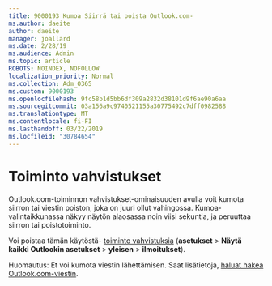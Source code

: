 ```yaml
---
title: 9000193 Kumoa Siirrä tai poista Outlook.com-
ms.author: daeite
author: daeite
manager: joallard
ms.date: 2/28/19
ms.audience: Admin
ms.topic: article
ROBOTS: NOINDEX, NOFOLLOW
localization_priority: Normal
ms.collection: Adm_O365
ms.custom: 9000193
ms.openlocfilehash: 9fc58b1d5bb6df309a2832d38101d9f6ae90a6aa
ms.sourcegitcommit: 03a156a9c9740521155a30775492c7dff0982588
ms.translationtype: MT
ms.contentlocale: fi-FI
ms.lasthandoff: 03/22/2019
ms.locfileid: "30784654"
---
```

# <a name="action-confirmations"></a>Toiminto vahvistukset

Outlook.com-toiminnon vahvistukset-ominaisuuden avulla voit kumota siirron tai viestin poiston, joka on juuri ollut vahingossa. Kumoa-valintaikkunassa näkyy näytön alaosassa noin viisi sekuntia, ja peruuttaa siirron tai poistotoiminto.

Voi poistaa tämän käytöstä- [toiminto vahvistuksia](https://outlook.live.com/mail/options/general/notifications) (**asetukset** > **Näytä kaikki Outlookin asetukset** > **yleisen** > **ilmoitukset**).

Huomautus: Et voi kumota viestin lähettämisen. Saat lisätietoja, [haluat hakea Outlook.com-viestin](https://support.office.com/article/c069ddde-5282-4085-8f4c-d7b133324f8a).